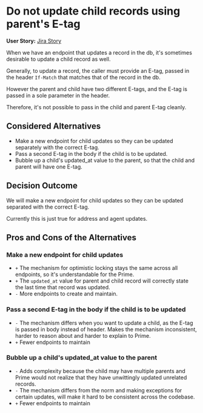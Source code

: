 # Do not update child records using parent's E-tag

**User Story:** [Jira Story](https://dp3.atlassian.net/browse/MB-2566)

When we have an endpoint that updates a record in the db, it's sometimes desirable to update a child record as well.

Generally, to update a record, the caller must provide an E-tag, passed in the header `If-Match` that matches that of the record in the db.

However the parent and child have two different E-tags, and the E-tag is passed in a sole parameter in the header.

Therefore, it's not possible to pass in the child and parent E-tag cleanly.

## Considered Alternatives

* Make a new endpoint for child updates so they can be updated separately with the correct E-tag.
* Pass a second E-tag in the body if the child is to be updated.
* Bubble up a child's updated_at value to the parent, so that the child and parent will have one E-tag.

## Decision Outcome

We will make a new endpoint for child updates so they can be updated separated with the correct E-tag.

Currently this is just true for address and agent updates.

## Pros and Cons of the Alternatives

### Make a new endpoint for child updates

* `+` The mechanism for optimistic locking stays the same across all endpoints, so it's understandable for the Prime.
* `+` The `updated_at` value for parent and child record will correctly state the last time that record was updated.
* `-` More endpoints to create and maintain.

### Pass a second E-tag in the body if the child is to be updated

* `-` The mechanism differs when you want to update a child, as the E-tag is passed in body instead of header. Makes the mechanism inconsistent, harder to reason about and harder to explain to Prime.
* `+` Fewer endpoints to maintain

### Bubble up a child's updated_at value to the parent

* `-` Adds complexity because the child may have multiple parents and Prime would not realize that they have unwittingly updated unrelated records.
* `-` The mechanism differs from the norm and making exceptions for certain updates, will make it hard to be consistent across the codebase.
* `+` Fewer endpoints to maintain

